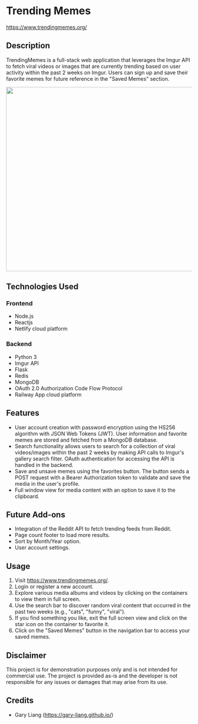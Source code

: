 # Trending Memes
https://www.trendingmemes.org/ 

## Description

TrendingMemes is a full-stack web application that leverages the Imgur API to fetch viral videos or images that are currently trending based on user activity within the past 2 weeks on Imgur. Users can sign up and save their favorite memes for future reference in the "Saved Memes" section. <br>

<p align="center">
  <img src="https://github.com/Gary-Liang/trending-memes/assets/51287164/b3b487c8-0062-43ba-88b5-4dea811e9fd9" width="600" height="500" />
</p>



## Technologies Used
### Frontend
- Node.js
- Reactjs 
- Netlify cloud platform
### Backend
- Python 3
- Imgur API
- Flask 
- Redis
- MongoDB
- OAuth 2.0 Authorization Code Flow Protocol
- Railway App cloud platform

## Features 
- User account creation with password encryption using the HS256 algorithm with JSON Web Tokens (JWT). User information and favorite memes are stored and fetched from a MongoDB database.
- Search functionality allows users to search for a collection of viral videos/images within the past 2 weeks by making API calls to Imgur's gallery search filter. OAuth authentication for accessing the API is handled in the backend.
- Save and unsave memes using the favorites button. The button sends a POST request with a Bearer Authorization token to validate and save the media in the user's profile.
- Full window view for media content with an option to save it to the clipboard.

## Future Add-ons
- Integration of the Reddit API to fetch trending feeds from Reddit.
- Page count footer to load more results.
- Sort by Month/Year option.
- User account settings. 

## Usage
1. Visit https://www.trendingmemes.org/.
2. Login or register a new account.
3. Explore various media albums and videos by clicking on the containers to view them in full screen.
4. Use the search bar to discover random viral content that occurred in the past two weeks (e.g., "cats", "funny", "viral").
5. If you find something you like, exit the full screen view and click on the star icon on the container to favorite it.
6. Click on the "Saved Memes" button in the navigation bar to access your saved memes.


## Disclaimer
This project is for demonstration purposes only and is not intended for commercial use. The project is provided as-is and the developer is not responsible for any issues or damages that may arise from its use.

## Credits 
- Gary Liang (https://gary-liang.github.io/)


